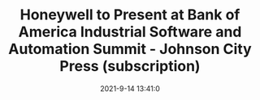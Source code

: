 ---
"title": "Honeywell to Present at Bank of America Industrial Software and Automation Summit - Johnson City Press (subscription)"
"date": "2021-9-14 13:41:0"
"feed_name": "GOOGLENEWS"
"feed_website": "https://news.google.com/rss/search?q=oil%26gas%7Cdrilling%7Cmining%7Cconstruction%7Cindustrial&hl=en-US&gl=US&ceid=US:en"
"feed_rss": "https://news.google.com/rss/search?q=oil%26gas%7Cdrilling%7Cmining%7Cconstruction%7Cindustrial&hl=en-US&gl=US&ceid=US:en"
"link": "https://www.johnsoncitypress.com/honeywell-to-present-at-bank-of-america-industrial-software-and-automation-summit/article_4aff9a1e-eb21-5b33-b31a-dffe7c1a68bc.html"
"file": "_posts/2021-1-1-59299ab1864aa3af49da4c689f85e8a4dc04d1e0.md"
"accident": "0"
"drilling": "0"
---